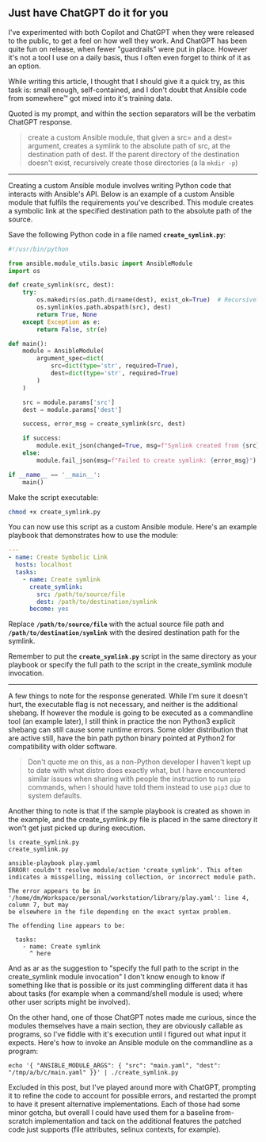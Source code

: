 ## Just have ChatGPT do it for you

I've experimented with both Copilot and ChatGPT when they were released to the public, to get a feel on how
well they work. And ChatGPT has been quite fun on release, when fewer "guardrails" were put in place. However
it's not a tool I use on a daily basis, thus I often even forget to think of it as an option.

While writing this article, I thought that I should give it a quick try, as this task is: small enough,
self-contained, and I don't doubt that Ansible code from somewhere™ got mixed into it's training data.

Quoted is my prompt, and within the section separators will be the verbatim ChatGPT response.

> create a custom Ansible module, that given a src= and a dest= argument, creates a symlink to the absolute path
> of src, at the destination path of dest. If the parent directory of the destination doesn't exist, recursively
> create those directories (a la `mkdir -p`)

--- 

Creating a custom Ansible module involves writing Python code that interacts with Ansible's API. Below is an
example of a custom Ansible module that fulfils the requirements you've described. This module creates a symbolic
link at the specified destination path to the absolute path of the source.

Save the following Python code in a file named **`create_symlink.py`**:

```python
#!/usr/bin/python

from ansible.module_utils.basic import AnsibleModule
import os

def create_symlink(src, dest):
    try:
        os.makedirs(os.path.dirname(dest), exist_ok=True)  # Recursively create parent directories if needed
        os.symlink(os.path.abspath(src), dest)
        return True, None
    except Exception as e:
        return False, str(e)

def main():
    module = AnsibleModule(
        argument_spec=dict(
            src=dict(type='str', required=True),
            dest=dict(type='str', required=True)
        )
    )

    src = module.params['src']
    dest = module.params['dest']

    success, error_msg = create_symlink(src, dest)

    if success:
        module.exit_json(changed=True, msg=f"Symlink created from {src} to {dest}")
    else:
        module.fail_json(msg=f"Failed to create symlink: {error_msg}")

if __name__ == '__main__':
    main()
```

Make the script executable:

```bash
chmod +x create_symlink.py
```

You can now use this script as a custom Ansible module. Here's an example playbook that demonstrates how to
use the module:

```yaml
---
- name: Create Symbolic Link
  hosts: localhost
  tasks:
    - name: Create symlink
      create_symlink:
        src: /path/to/source/file
        dest: /path/to/destination/symlink
      become: yes
```

Replace **`/path/to/source/file`** with the actual source file path and **`/path/to/destination/symlink`** with
the desired destination path for the symlink.

Remember to put the **`create_symlink.py`** script in the same directory as your playbook or specify the full
path to the script in the create_symlink module invocation.

---

A few things to note for the response generated. While I'm sure it doesn't hurt, the executable flag is not
necessary, and neither is the additional shebang. If however the module is going to be executed as a
commandline tool (an example later), I still think in practice the non Python3 explicit shebang can still
cause some runtime errors. Some older distribution that are active still, have the bin path python binary pointed at
Python2 for compatibility with older software.

> Don't quote me on this, as a non-Python developer I haven't kept up to date with what distro does exactly
> what, but I have encountered similar issues when sharing with people the instruction to run `pip`
> commands, when I should have told them instead to use `pip3` due to system defaults.

Another thing to note is that if the sample playbook is created as shown in the example, and the
create_symlink.py file is placed in the same directory it won't get just picked up during execution.

```shell
ls create_symlink.py 
create_symlink.py

ansible-playbook play.yaml
ERROR! couldn't resolve module/action 'create_symlink'. This often indicates a misspelling, missing collection, or incorrect module path.

The error appears to be in '/home/dm/Workspace/personal/workstation/library/play.yaml': line 4, column 7, but may
be elsewhere in the file depending on the exact syntax problem.

The offending line appears to be:

  tasks:
    - name: Create symlink
      ^ here
```

And as ar as the suggestion to "specify the full path to the script in the create_symlink module invocation" I
don't know enough to know if something like that is possible or its just commingling different data it has
about tasks (for example when a command/shell module is used; where other user scripts might be involved).


On the other hand, one of those ChatGPT notes made me curious, since the modules themselves have a main
section, they are obviously callable as programs, so I've fiddle with it's execution until I figured out what
input it expects. Here's how to invoke an Ansible module on the commandline as a program:

```shell
echo '{ "ANSIBLE_MODULE_ARGS": { "src": "main.yaml", "dest": "/tmp/a/b/c/main.yaml" }}' | ./create_symlink.py
```


Excluded in this post, but
I've played around more with ChatGPT, prompting it to refine the code to account for
possible errors, and restarted the prompt to have it present alternative implementations. Each of those
had some minor gotcha, but overall I could have used them for a baseline from-scratch
implementation and tack on the additional features the patched code just supports (file attributes, selinux
contexts, for example).
